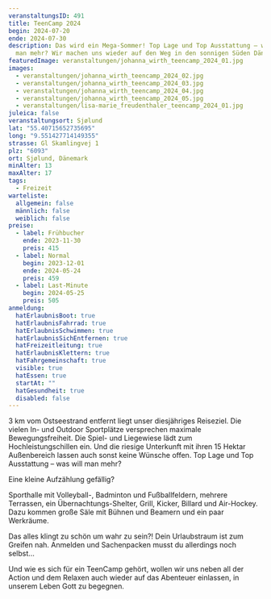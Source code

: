 ```yaml
---
veranstaltungsID: 491
title: TeenCamp 2024
begin: 2024-07-20
ende: 2024-07-30
description: Das wird ein Mega-Sommer! Top Lage und Top Ausstattung – was will
  man mehr? Wir machen uns wieder auf den Weg in den sonnigen Süden Dänemarks.
featuredImage: veranstaltungen/johanna_wirth_teencamp_2024_01.jpg
images:
  - veranstaltungen/johanna_wirth_teencamp_2024_02.jpg
  - veranstaltungen/johanna_wirth_teencamp_2024_03.jpg
  - veranstaltungen/johanna_wirth_teencamp_2024_04.jpg
  - veranstaltungen/johanna_wirth_teencamp_2024_05.jpg
  - veranstaltungen/lisa-marie_freudenthaler_teencamp_2024_01.jpg
juleica: false
veranstaltungsort: Sjølund
lat: "55.40715652735695"
long: "9.551427714149355"
strasse: Gl Skamlingvej 1
plz: "6093"
ort: Sjølund, Dänemark
minAlter: 13
maxAlter: 17
tags:
  - Freizeit
warteliste:
  allgemein: false
  männlich: false
  weiblich: false
preise:
  - label: Frühbucher
    ende: 2023-11-30
    preis: 415
  - label: Normal
    begin: 2023-12-01
    ende: 2024-05-24
    preis: 459
  - label: Last-Minute
    begin: 2024-05-25
    preis: 505
anmeldung:
  hatErlaubnisBoot: true
  hatErlaubnisFahrrad: true
  hatErlaubnisSchwimmen: true
  hatErlaubnisSichEntfernen: true
  hatFreizeitleitung: true
  hatErlaubnisKlettern: true
  hatFahrgemeinschaft: true
  visible: true
  hatEssen: true
  startAt: ""
  hatGesundheit: true
  disabled: false
---
```

3 km vom Ostseestrand entfernt liegt unser diesjähriges Reiseziel. Die vielen In- und Outdoor Sportplätze versprechen maximale Bewegungsfreiheit. Die Spiel- und Liegewiese lädt zum Hochleistungschillen ein. Und die riesige Unterkunft mit ihren 15 Hektar Außenbereich lassen auch sonst keine Wünsche offen. Top Lage und Top Ausstattung – was will man mehr?

Eine kleine Aufzählung gefällig?

Sporthalle mit Volleyball-, Badminton und Fußballfeldern, mehrere Terrassen, ein Übernachtungs-Shelter, Grill, Kicker, Billard und Air-Hockey. Dazu kommen große Säle mit Bühnen und Beamern und ein paar Werkräume.

Das alles klingt zu schön um wahr zu sein?! Dein Urlaubstraum ist zum Greifen nah. Anmelden und Sachenpacken musst du allerdings noch selbst…

Und wie es sich für ein TeenCamp gehört, wollen wir uns neben all der Action und dem Relaxen auch wieder auf das Abenteuer einlassen, in unserem Leben Gott zu begegnen.

